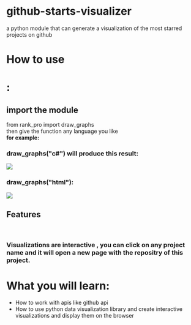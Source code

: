 # github-starts-visualizer
a python module that can generate a visualization of the most starred projects on github

<h1>How to use<h1>:
  <h2>import the module</h2> from rank_pro import draw_graphs <br>
  then give the function any language you like<br>
  <b> for example:</b><br>
  <h3>draw_graphs("c#") will produce this result:</h3>
  <img src="https://user-images.githubusercontent.com/105970352/174204575-e55717ff-d04b-44a7-9333-06505f5e1b9f.png">
  <h3>draw_graphs("html"):</h3>
 
<img src="https://user-images.githubusercontent.com/105970352/174204859-50ba710b-802b-4801-8966-876e7e5b0a7a.png">
  
  <h2> Features</h2><br>
  <h3>Visualizations are interactive , you can click on any project name and it will open a new page with the repositry of this project.<h3>
    
  <h1>What you will learn:</h1>
   <ul>
     <li> How to work with apis like github api</li>
     <li>How to use python data visualization library and create interactive visualizations and display them on the browser</li>
    </ul>
    
  
